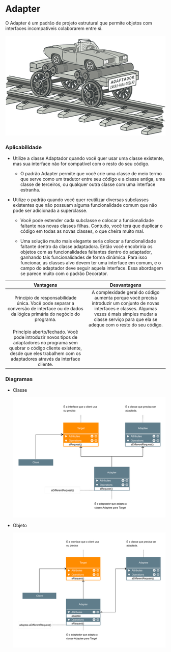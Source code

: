# Adapter

O Adapter é um padrão de projeto estrutural que permite objetos com interfaces incompatíveis colaborarem entre si.

![adapter_ilustration](./adapter-pt-br.png)

### Aplicabilidade

- Utilize a classe Adaptador quando você quer usar uma classe existente, mas sua interface não for compatível com o resto do seu código.

    - O padrão Adapter permite que você crie uma classe de meio termo que serve como um tradutor entre seu código e a classe antiga, uma classe de terceiros, ou qualquer outra classe com uma interface estranha.

- Utilize o padrão quando você quer reutilizar diversas subclasses existentes que não possuam alguma funcionalidade comum que não pode ser adicionada a superclasse.

    - Você pode estender cada subclasse e colocar a funcionalidade faltante nas novas classes filhas. Contudo, você terá que duplicar o código em todas as novas classes, o que cheira muito mal.

    - Uma solução muito mais elegante seria colocar a funcionalidade faltante dentro da classe adaptadora. Então você encobriria os objetos com as funcionalidades faltantes dentro do adaptador, ganhando tais funcionalidades de forma dinâmica. Para isso funcionar, as classes alvo devem ter uma interface em comum, e o campo do adaptador deve seguir aquela interface. Essa abordagem se parece muito com o padrão Decorator.

|Vantagens|Desvantagens|
|:---:|:---:|
|Princípio de responsabilidade única. Você pode separar a conversão de interface ou de dados da lógica primária do negócio do programa.|A complexidade geral do código aumenta porque você precisa introduzir um conjunto de novas interfaces e classes. Algumas vezes é mais simples mudar a classe serviço para que ela se adeque com o resto do seu código.|
|Princípio aberto/fechado. Você pode introduzir novos tipos de adaptadores no programa sem quebrar o código cliente existente, desde que eles trabalhem com os adaptadores através da interface cliente.||

### Diagramas

- Classe

    ![d1](./Adapter%20-%20Class.png)

- Objeto

    ![d2](./Adapter%20-%20Object.png)
